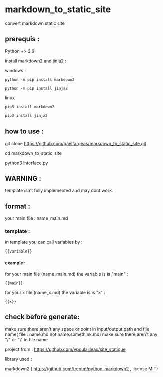# markdown_to_static_site

convert markdown static site

## prerequis :

Python +> 3.6

install markdown2 and jinja2 :

windows :

    python -m pip install markdown2

    python -m pip install jinja2

linux

    pip3 install markdown2

    pip3 install jinja2

## how to use :

git clone https://github.com/gaelfargeas/markdown_to_static_site.git

cd markdown_to_static_site

python3 interface.py

## WARNING :

template isn't fully implemented and may dont work.

## format :

your main file : name_main.md

### template :

in template you can call variables by :

    {{variable}}

#### example :

for your main file (name_main.md) the variable is is "main" :

    {{main}}

for your x file (name_x.md) the variable is is "x" :

    {{x}}    

## check before generate:

make sure there aren't any space or point in input/output path and file name( file : name.md not name.somethink.md)
make sure there aren't any "/" or "\\" in file name

project from :
https://github.com/vpoulailleau/site_statique


library used :

markdown2 ( https://github.com/trentm/python-markdown2 , license MIT)
